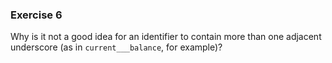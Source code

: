 ### Exercise 6
Why is it not a good idea for an identifier to contain more than one adjacent
underscore (as in `current___balance`, for example)?

<!--
### Solution
An identifier with multiple consecutive underscores are difficult to read. It is
hard to determine exactly how many underscore characters there are in the
identifier, and the use of multiple underscores serves no purpose.
-->